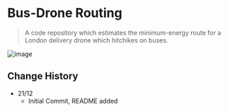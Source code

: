 # Bus-Drone Routing
> A code repository which estimates the minimum-energy route for a London delivery drone which hitchikes on buses.

![image](https://user-images.githubusercontent.com/56299537/212643740-413206fa-cbab-4123-a48a-b3742317587d.png)


## Change History

* 21/12
    * Initial Commit, README added


